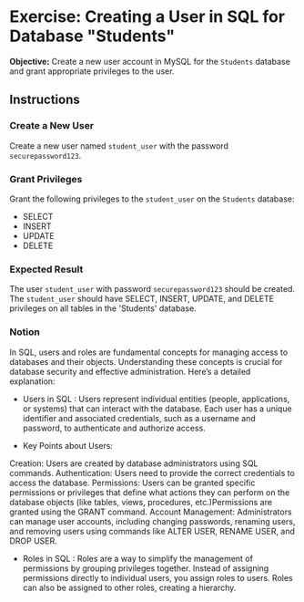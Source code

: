 # Exercise: Creating a User in SQL for Database "Students"

**Objective:** Create a new user account in MySQL for the `Students` database and grant appropriate privileges to the user.

## Instructions

### Create a New User

Create a new user named `student_user` with the password `securepassword123`.

### Grant Privileges
Grant the following privileges to the `student_user` on the `Students` database:

- SELECT
- INSERT
- UPDATE
- DELETE

### Expected Result

The user `student_user` with password `securepassword123` should be created.
The `student_user` should have SELECT, INSERT, UPDATE, and DELETE privileges on all tables in the 'Students' database.

### Notion

In SQL, users and roles are fundamental concepts for managing access to databases and their objects. Understanding these concepts is crucial for database security and effective administration. Here’s a detailed explanation:

- Users in SQL :
Users represent individual entities (people, applications, or systems) that can interact with the database. Each user has a unique identifier and associated credentials, such as a username and password, to authenticate and authorize access.

- Key Points about Users: 

Creation: Users are created by database administrators using SQL commands.
Authentication: Users need to provide the correct credentials to access the database.
Permissions: Users can be granted specific permissions or privileges that define what actions they can perform on the database objects (like tables, views, procedures, etc.)Permissions are granted using the GRANT command.
Account Management: Administrators can manage user accounts, including changing passwords, renaming users, and removing users using commands like ALTER USER, RENAME USER, and DROP USER.

- Roles in SQL : 
Roles are a way to simplify the management of permissions by grouping privileges together. Instead of assigning permissions directly to individual users, you assign roles to users. Roles can also be assigned to other roles, creating a hierarchy.

